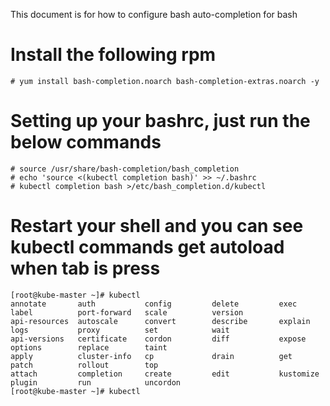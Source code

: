 This document is for how to configure bash auto-completion for bash

# Install the following rpm 
```
# yum install bash-completion.noarch bash-completion-extras.noarch -y
 ```

# Setting up your bashrc, just run the below commands
```
# source /usr/share/bash-completion/bash_completion
# echo 'source <(kubectl completion bash)' >> ~/.bashrc
# kubectl completion bash >/etc/bash_completion.d/kubectl
```

# Restart your shell and you can see kubectl commands get autoload when tab is press
```
[root@kube-master ~]# kubectl
annotate       auth           config         delete         exec           label          port-forward   scale          version
api-resources  autoscale      convert        describe       explain        logs           proxy          set            wait
api-versions   certificate    cordon         diff           expose         options        replace        taint
apply          cluster-info   cp             drain          get            patch          rollout        top
attach         completion     create         edit           kustomize      plugin         run            uncordon
[root@kube-master ~]# kubectl
```

